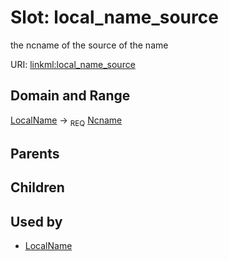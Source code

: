 
# Slot: local_name_source


the ncname of the source of the name

URI: [linkml:local_name_source](https://w3id.org/linkml/local_name_source)


## Domain and Range

[LocalName](LocalName.md) &#8594;  <sub>REQ</sub> [Ncname](types/Ncname.md)

## Parents


## Children


## Used by

 * [LocalName](LocalName.md)
